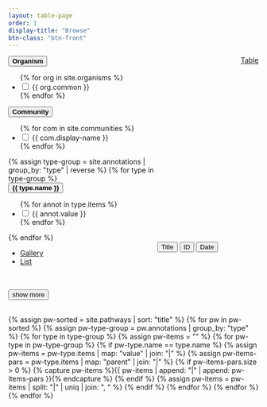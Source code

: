 ```yaml
---
layout: table-page
order: 1
display-title: "Browse"
btn-class: "btn-front"
---
```

<div class="container">
<a class="btn btn-sm btn-front my-2" style="float:right;" href="/browse/table.html">Table</a>
  <div class="row">
    <div class="col-sm" id="checkboxes" style="max-width:300px;">
      <section class="facet">
      <div class="facet-header">
        <button type="button" class="btn btn-link facet-toggle" data-toggle="collapse" href="#organisms" aria-expanded="true" aria-controls="collapseExample">
        <strong class="facet-title">Organism</strong>
        </button>
      </div>
      <div class="facet-body collapse show" id="organisms">
        <ul class="facet-group">
          {% for org in site.organisms %}
            <li class="facet-group-item">
              <label class="form-check-label" title="{{org.latin}}">
              <input class="form-check-input" type="checkbox" name="organisms" value="{{ org.latin }}">
              {{ org.common }}
              </label>
            </li>
          {% endfor %}
        </ul>
      </div>
      <div class="facet-header">
        <button type="button" class="btn btn-link facet-toggle" data-toggle="collapse" href="#communities" aria-expanded="true" aria-controls="collapseExample">
        <strong class="facet-title">Community</strong>
        </button>
      </div>
      <div class="facet-body collapse" id="communities">
        <ul class="facet-group">
          {% for com in site.communities %}
            <li class="facet-group-item">
              <label class="form-check-label">
              <input class="form-check-input" type="checkbox" name="communities" value="{{ com.community-tag }}">
              {{ com.display-name }}
              </label>
            </li>
          {% endfor %}
        </ul>
      </div>
      {% assign type-group = site.annotations | group_by: "type" | reverse %}
      {% for type in type-group %}
        <div class="facet-header">
          <button type="button" class="btn btn-link facet-toggle" data-toggle="collapse" href="#{{ type.name |downcase | replace:" ","_"}}" aria-expanded="true" aria-controls="collapseExample">
          <strong class="facet-title">{{ type.name }}</strong>
          </button>
        </div>
        <div class="facet-body collapse" id="{{ type.name |downcase | replace:" ","_"}}">
          <ul class="facet-group">
            {% for annot in type.items %}
              <li class="facet-group-item">
                <label class="form-check-label">
                <input class="form-check-input" type="checkbox" name="{{ type.name |downcase | replace:" ","_"}}" value="{{ annot.value }}">
                {{ annot.value }}
                </label>
              </li>
            {% endfor %}
          </ul>
        </div>
      {% endfor %}
      </section>
    </div> <!-- End checkboxes div -->
    <div class="col-sm" id="tabs">
      <ul class="nav nav-tabs" style="float:left; margin-left: 0px;">
        <li class="nav-item">
          <a class="nav-link active" data-toggle="tab" href="#gallery">Gallery</a>
        </li>
        <li class="nav-item">
          <a class="nav-link" data-toggle="tab" href="#list">List</a>
        </li>
      </ul>
      <div id="sortable" style="margin-left:300px;"> 
      <button type="button" class="btn btn-sm btn-outline-secondary" onclick="sortTable(6)" title="Sort by title">Title <i class="fa fa-sort"></i></button>
      <button type="button" class="btn btn-sm btn-outline-secondary" onclick="sortTable(5)" title="Sort by ID">ID <i class="fa fa-sort"></i></button>
      <button type="button" class="btn btn-sm btn-outline-secondary" onclick="sortTable(9)" title="Sort by last edited date">Date <i class="fa fa-sort"></i></button>
      </div>
      <div class="tab-content"  style="clear:both;">
        <div class="tab-pane fade show active" id="gallery" role="tabpanel">
          <br/>
          <div class="row" id="pwcards" style="margin-right: 0px; margin-left: 0px;">
            <!-- Add cards here -->
          </div>
          <br/>
          <input type="button" class="badge badge-secondary" id="cardsMore" value="show more" style="">
        </div>
        <div class="tab-pane fade" id="list" role="tabpanel">
          <br/>
          <ul id="pwlist" style="margin-left: 0px; list-style-type: none">
            <!-- Add list here -->
          </ul>
        </div>
      </div> 
    </div> <!-- End tabs -->
  </div> <!-- End row -->
  <div class="col-sm" id="hidden-table">
    <div class="row">
      <div class="results">
      </div>
      <div class="table-responsive-sm">
        <table  class="table table-sm" id="myTable"> 
            <th style="display:none;">Organism<br /><input type="text" id="org" style="width:50px;" onkeyup="filterTable()"></th>
            <th style="display:none;">Communities<br /><input type="text" id="com" style="width:50px;" onkeyup="filterTable()"></th>
            <th style="display:none;">Pathway Terms<br /><input type="text" id="pwo" style="width:50px;" onkeyup="filterTable()"></th>
            <th style="display:none;">Disease Terms<br /><input type="text" id="dio" style="width:50px;" onkeyup="filterTable()"></th>
            <th style="display:none;">Cell Types<br /><input type="text" id="cto" style="width:50px;" onkeyup="filterTable()"></th>
            <th style="display:none;" >wpid</th>
            <th style="display:none;" >title</th>
            <th style="display:none;" >url</th>
            <th style="display:none;" >firstorg</th>
            <th style="display:none;" >lastedited</th>
            {% assign pw-sorted = site.pathways | sort: "title" %}
            {% for pw in pw-sorted %}
              {% assign pw-type-group = pw.annotations | group_by: "type" %}
              <tr>
                <td style="display:none;" title="{{ pw.organisms | join: ", "}}">{{ pw.organisms | join: ", "}}</td>
                <td style="display:none;" title="{{ pw.communities | join: ", "}}">{{ pw.communities | join: ", "}}</td>
                {% for type in type-group %}  
                  {% assign pw-items = "" %}
                  {% for pw-type in pw-type-group %}
                    {% if pw-type.name == type.name %}
                      {% assign pw-items = pw-type.items | map: "value" | join: "|" %}
                      {% assign pw-items-pars = pw-type.items | map: "parent" | join: "|" %}
                      {% if pw-items-pars.size > 0 %}
                        {% capture pw-items %}{{ pw-items | append: "|" | append: pw-items-pars }}{% endcapture %}
                      {% endif %}
                      {% assign pw-items = pw-items | split: "|" | uniq | join: ", " %}
                    {% endif %}
                  {% endfor %}
                  <td style="display:none;" title="{{ pw-items }}">
                    <div style="overflow: hidden; max-height: 50px; white-space: nowrap; text-overflow: ellipsis;">
                    {{ pw-items }}
                    </div>
                  </td>
                {% endfor %}
                <td style="display:none;" >{{ pw.wpid }}</td>
                <td style="display:none;" >{{ pw.title }}</td>
                <td style="display:none;" >{{ pw.url }}</td>
                <td style="display:none;" >{{ pw.organisms.first }}</td>
                <td style="display:none;" >{{ pw.last-edited }}</td> 
              </tr>
            {% endfor %}
        </table>
      </div>
    </div>
  </div> <!-- End hidden table -->
</div>

<script>
// TABLE FILTER
// Declare one-time variables
var sortDiv = document.getElementById("sortable");
var btnMore = $("#cardsMore");
var table = document.getElementById("myTable");
var tr = table.getElementsByTagName("tr");
var cardDiv = document.getElementById('pwcards');
var listDiv = document.getElementById('pwlist');
var fils = {
  'org':0,
  'com':1,
  'pwo':2,
  'dio':3,
  'cto':4
};
// Initialize states
btnMore.hide();
countVisibleRows();
// sortTable(6); // TOO SLOW PRIOR TO FILTERING

function countVisibleRows() {
  var rows = table.rows;
  var z = 0;
  var sort = true;
  for (var q = 1; q < rows.length; q++) {
    if (rows[q].style.display == ""){ //visible row
      z++;
      if (z > 200){ // SORT THRESHOLD
        sort = false;
        break;
      }
    }
  }
  if (sort){
    sortDiv.style.display = ''; 
  } else {
    sortDiv.style.display = 'none'; 
  }
}


function filterTable() {
  // Declare variables
  var activeFils, emptyFils, input, filSplit, td, i, j, txtValue, cardVars;
  activeFils = [];
  emptyFils = [];
  cardVars = {};
  cardVarsMore = [];
  cardDiv.innerHTML = "";
  listDiv.innerHTML = "";
  j = 0;
  btnMore.hide();

  // Define empty and active filter sets
  Object.keys(fils).forEach(key => {
    input = document.getElementById(key).value;
    if (input.length > 0){
      activeFils.push(key);
    } else {
      emptyFils.push(key);
    }
  });
 
  // Loop through all table rows  
  for (var i = 0; i < tr.length; i++) {
    // Loop through column filters
    if(activeFils.length == 0) {
      // Hide all if nothing selected 
      tr[i].style.display = "none";
    } else if (emptyFils.length > 0) {
      // Show all rows if an column filter is empty 
      tr[i].style.display = "";
    }
    // Loop through active column filters
    activeFils.forEach(key => {
      input = document.getElementById(key);
      filSplit = input.value.toUpperCase().split(", ");
      td = tr[i].getElementsByTagName("td")[fils[key]];
      if (td) {
        txtValue = td.textContent || td.innerText;
        tvSplit = txtValue.toUpperCase().trim().split(", ");
        // console.log(tvSplit);
        // console.log(filSplit);
        if (filSplit.filter(value => tvSplit.includes(value)).length > 0  //filter.indexOf(txtValue.toUpperCase()) !== -1  
        && tr[i].style.display != "none") {
          // Show those that match the filter and aren't already hidden
          tr[i].style.display = "";
        } else {
          // Hide those that don't match the filter
          tr[i].style.display = "none";
        }
      } 
    });
    if (tr[i].style.display == "" && i > 0){
      j++;
      cardVars = {};
      cardVars["wpid"] = tr[i].cells[5].innerText;
      cardVars["title"] = tr[i].cells[6].innerText;
      cardVars["url"] = tr[i].cells[7].innerText;
      cardVars["org"] = tr[i].cells[8].innerText;
      addList(cardVars);
      if(j <= 50){
        addCard(cardVars); //display "show more" button and store cards at i > 50
      } else {
        btnMore.show();
        cardVarsMore.push(cardVars);
      }
    }
    // console.log(tr[i]);
  }
  // console.log(cardVarsMore);
  countVisibleRows();
}

// Listen for organism checkboxes
var orgList = []
var interests = document.querySelectorAll("[name=organisms"); 
for (var index = 0; index < interests.length; index++) { 
    interests[index].addEventListener("change", function(evt){ 
        var checkbox = evt.target; 
        //console.log(checkbox.value + " changed to " + checkbox.checked); 
        orgList = $("input:checkbox[name=organisms]:checked").map(function(){return $(this).val()}).get();
        document.getElementById('org').value = orgList;
        filterTable();
    }); 
}
// Listen for community checkboxes
var comList = []
var interests = document.querySelectorAll("[name=communities"); 
for (var index = 0; index < interests.length; index++) { 
    interests[index].addEventListener("change", function(evt){ 
        var checkbox = evt.target; 
        //console.log(checkbox.value + " changed to " + checkbox.checked); 
        comList = $("input:checkbox[name=communities]:checked").map(function(){return $(this).val()}).get();
        document.getElementById('com').value = comList;
        filterTable();
    }); 
}
// Listen for Pathway Ontology checkboxes
var pwoList = []
var interests = document.querySelectorAll("[name=pathway_ontology"); 
for (var index = 0; index < interests.length; index++) { 
    interests[index].addEventListener("change", function(evt){ 
        var checkbox = evt.target; 
        //console.log(checkbox.value + " changed to " + checkbox.checked); 
        pwoList = $("input:checkbox[name=pathway_ontology]:checked").map(function(){return $(this).val()}).get();
        document.getElementById('pwo').value = pwoList;
        filterTable();
    }); 
}
// Listen for Disease checkboxes
var dioList = []
var interests = document.querySelectorAll("[name=disease_ontology"); 
for (var index = 0; index < interests.length; index++) { 
    interests[index].addEventListener("change", function(evt){ 
        var checkbox = evt.target; 
        //console.log(checkbox.value + " changed to " + checkbox.checked); 
        dioList = $("input:checkbox[name=disease_ontology]:checked").map(function(){return $(this).val()}).get();
        document.getElementById('dio').value = dioList;
        filterTable();
    }); 
}
// Listen for Pathway Ontology checkboxes
var ctoList = []
var interests = document.querySelectorAll("[name=cell_type_ontology"); 
for (var index = 0; index < interests.length; index++) { 
    interests[index].addEventListener("change", function(evt){ 
        var checkbox = evt.target; 
        //console.log(checkbox.value + " changed to " + checkbox.checked); 
        ctoList = $("input:checkbox[name=cell_type_ontology]:checked").map(function(){return $(this).val()}).get();
        document.getElementById('cto').value = ctoList;
        filterTable();
    }); 
}


// URL PARAMETERS
var orgList, comList, pwoList, dioList, ctoList;
var url_string = window.location.href;
var url = new URL(url_string);
if (url.searchParams.toString().length > 0){
  orgList = url.searchParams.get("Organism");
  comList = url.searchParams.get("Community");
  pwoList = url.searchParams.get("Pathway Ontology");
  dioList = url.searchParams.get("Disease Ontology");
  ctoList = url.searchParams.get("Cell Type Ontology");
} else {
  // Check org:human by default if no other parameters
  orgList = "Homo sapiens"; 
  comList = null;
  pwoList = null;
  dioList = null;
  ctoList = null;

}  
//console.log(orgList);

// CHECKBOXES
var event = document.createEvent("HTMLEvents");
event.initEvent('change', false, true);

if(null != orgList){
  document.getElementById("organisms").classList.add('show');
  document.getElementById("organisms").classList.remove('hide');  
orgList.split(",").forEach(key => {
  var checkbox = document.querySelectorAll(`input[type='checkbox'][name='organisms'][value=${CSS.escape(key)}]`)[0];
  checkbox.checked = true;
  checkbox.dispatchEvent(event);
});
} else {
  document.getElementById("organisms").classList.add('hide');
  document.getElementById("organisms").classList.remove('show');
}
if(null != comList){
  document.getElementById("communities").classList.add('show');
  document.getElementById("communities").classList.remove('hide'); 
comList.split(",").forEach(key => {
  var checkbox = document.querySelectorAll(`input[type='checkbox'][name='communities'][value=${CSS.escape(key)}]`)[0];
  checkbox.checked = true;
  checkbox.dispatchEvent(event);
});
} else {
  document.getElementById("communities").classList.add('hide');
  document.getElementById("communities").classList.remove('show');
}
if(null != pwoList){
  document.getElementById("pathway_ontology").classList.add('show');
  document.getElementById("pathway_ontology").classList.remove('hide'); 
pwoList.split(",").forEach(key => {
  var checkbox = document.querySelectorAll(`input[type='checkbox'][name='pathway_ontology'][value=${CSS.escape(key)}]`)[0];
  checkbox.checked = true;
  checkbox.dispatchEvent(event);
});
} else {
  document.getElementById("pathway_ontology").classList.add('hide');
  document.getElementById("pathway_ontology").classList.remove('show');
}
if(null != dioList){
  document.getElementById("disease_ontology").classList.add('show');
  document.getElementById("disease_ontology").classList.remove('hide'); 
dioList.split(",").forEach(key => {
  var checkbox = document.querySelectorAll(`input[type='checkbox'][name='disease_ontology'][value=${CSS.escape(key)}]`)[0];
  checkbox.checked = true;
  checkbox.dispatchEvent(event);
});
} else {
  document.getElementById("disease_ontology").classList.add('hide');
  document.getElementById("disease_ontology").classList.remove('show');
}
if(null != ctoList){
  document.getElementById("cell_type_ontology").classList.add('show');
  document.getElementById("cell_type_ontology").classList.remove('hide'); 
ctoList.split(",").forEach(key => {
  var checkbox = document.querySelectorAll(`input[type='checkbox'][name='cell_type_ontology'][value=${CSS.escape(key)}]`)[0];
  checkbox.checked = true;
  checkbox.dispatchEvent(event);
});
} else {
  document.getElementById("cell_type_ontology").classList.add('hide');
  document.getElementById("cell_type_ontology").classList.remove('show');
}

// function to add card
function addCard(c){
  cardDiv.innerHTML += '<div class="col-sm-auto">' +
    '<div class="card" style="width: 10rem;">' +
      '<a class="card-link" href="'+c["url"]+'">' +
        '<img class="card-img-top" src="/assets/img/'+c["wpid"]+'/'+c["wpid"]+'-thumb.png" alt="'+c["title"]+'>' +
        '<div class="card-body">' +
          '<p class="card-text">'+c["title"]+' <em>('+c["org"]+')</em></p>' +
  '</div></a></div></div>';
}
// function to add item to list
function addList(c){
  listDiv.innerHTML += '<li><a href="'+c["url"]+'">'+c["title"]+' - '+c["wpid"]+'<em>('+c["org"]+')</em></a></li>';
}

  btnMore.click(function (e) {
    e.preventDefault();
    btnMore.hide();
    var k=0;
    Object.values(cardVarsMore).forEach(val => {
      if(k <= 100){ // show 100 at a time
        addCard(val); 
        cardVarsMore.shift();
      } else {
        btnMore.show();
      }
      k++;
    });
  });

function sortTable(n) {
  var table, rows, switching, q ,r, x, y, shouldSwitch, dir, switchcount = 0;
  var visibleRows = [];
  table = document.getElementById("myTable");
  switching = true;
  dir = "asc";
  rows = table.rows;
  /* Collect visible rows (except the
  first, which contains table headers) */
  for (q = 1; q < rows.length; q++) {
    if (rows[q].style.display == ""){ //visible row
      visibleRows.push(q);
    }
  }
  while (switching) {
    switching = false;
    /* Loop through all VISIBLE table rows (+1) */
    for (r = 0; r < (visibleRows.length -1); r++){
      shouldSwitch = false;
      /* Get the two elements you want to compare,
      one from current row and one from the next: */
      x = rows[visibleRows[r]].getElementsByTagName("TD")[n];
      y = rows[visibleRows[r + 1]].getElementsByTagName("TD")[n];
      /* Check if the two rows should switch place,
      based on the direction, asc or desc: */
      if (dir == "asc") {
        if (n == 9){ // Date
          if (new Date(x.innerHTML) > new Date(y.innerHTML)) {
            shouldSwitch = true;
            break;
          }
        } else {
          if (x.innerHTML.toLowerCase() > y.innerHTML.toLowerCase()) {
            shouldSwitch = true;
            break;
          }
        }
      } else if (dir == "desc") {
        if (n == 9){ // Date
          if (new Date(x.innerHTML) < new Date(y.innerHTML)) {
            shouldSwitch = true;
            break;
          }
        } else {
          if (x.innerHTML.toLowerCase() < y.innerHTML.toLowerCase()) {
            shouldSwitch = true;
            break;
          }
        }
      }
    } // end for each row
    if (shouldSwitch) {
      rows[visibleRows[r]].parentNode.insertBefore(rows[visibleRows[r + 1]], rows[visibleRows[r]]);
      switching = true;
      switchcount ++;
      // recollect visible rows
      visibleRows = [];
      for (q = 1; q < rows.length; q++) {
        if (rows[q].style.display == ""){ //visible row
          visibleRows.push(q);
        }
      }
    } else {
      if (switchcount == 0 && dir == "asc") {
        dir = "desc";
        switching = true;
      }
    }
  } 
  filterTable()
}
</script>
